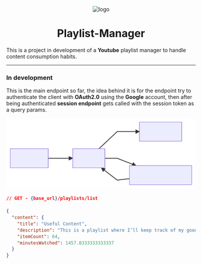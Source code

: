 <p align="center"> 
    <img src="./client/public/logo.svg" alt="logo">
    <h1 align="center">Playlist-Manager</h1>
</p>

This is a project in development of a **Youtube** playlist manager to handle content consumption habits.

---

### In development

This is the main endpoint so far, the idea behind it is for the endpoint try to authenticate the client with **OAuth2.0** using the **Google** account, then after being authenticated **session endpoint** gets called with the session token as a query params.

<p align="center">
<img src="./docs/graph.svg" alt="graph">
</p>

```json
// GET - {base_url}/playlists/list

{
  "content": {
    "title": "Useful Content",
    "description": "This is a playlist where I’ll keep track of my good content consumption habits",
    "itemCount": 64,
    "minutesWatched": 1457.8333333333337
  }
}
```
